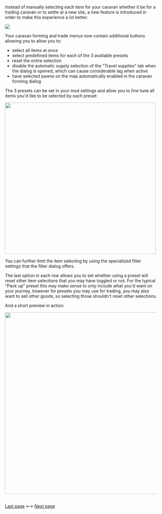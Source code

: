Instead of manually selecting each item for your caravan whether it be for a trading caravan or to settle at a new site, a new feature is introduced in order to make this experience a lot better.

<img src="https://github.com/iforgotmysocks/CaravanAdventuresWiki/blob/master/Wiki/Images/CaravanFormDia.png">

Your caravan forming and trade menus now contain additional buttons allowing you to allow you to: 
* select all items at once
* select predefined items for each of the 3 available presets
* reset the entire selection
* disable the automatic supply selection of the "Travel supplies" tab when the dialog is opened, which can cause considerable lag when active
* have selected pawns on the map automatically enabled in the caravan forming dialog

The 3 presets can be set in your mod settings and allow you to fine tune all items you'd like to be selected by each preset:

<img src="https://github.com/iforgotmysocks/CaravanAdventuresWiki/blob/master/Wiki/Images/FilterSettings.png" height="500">

You can further limit the item selecting by using the specialized filter settings that the filter dialog offers.

The last option in each row allows you to set whether using a preset will reset other item selections that you may have toggled or not. For the typical "Pack up" preset this may make sense to only include what you'd want on your journey, however for presets you may use for trading, you may also want to sell other goods, so selecting those shouldn't reset other selections.

And a short preview in action:

<img src="https://github.com/iforgotmysocks/CaravanAdventuresWiki/blob/master/Wiki/Images/filter.gif" height="600">

<br><a href="https://github.com/iforgotmysocks/CaravanAdventuresWiki/wiki/Camping-%26-Automatic-Camp-Setup">Last page</a> <--> <a href="https://github.com/iforgotmysocks/CaravanAdventuresWiki/wiki/Mechanoid-Bounty">Next page</a>